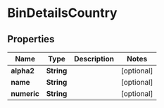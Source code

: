 

# BinDetailsCountry


## Properties

| Name | Type | Description | Notes |
|------------ | ------------- | ------------- | -------------|
|**alpha2** | **String** |  |  [optional] |
|**name** | **String** |  |  [optional] |
|**numeric** | **String** |  |  [optional] |



